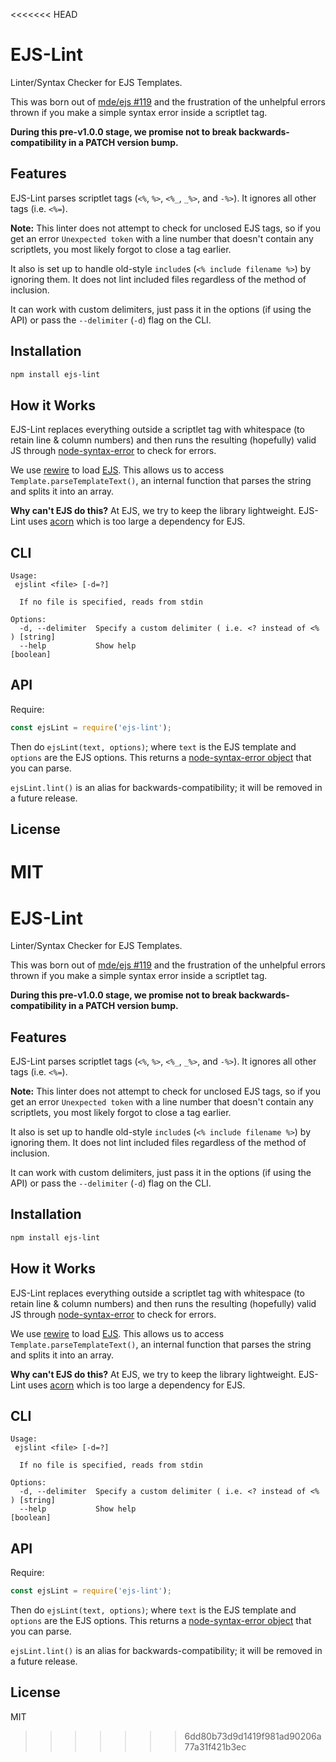 <<<<<<< HEAD
# EJS-Lint

Linter/Syntax Checker for EJS Templates.

This was born out of [mde/ejs #119](https://github.com/mde/ejs/issues/119) and the frustration of the unhelpful errors thrown if you make a simple syntax error inside a scriptlet tag.

**During this pre-v1.0.0 stage, we promise not to break backwards-compatibility in a PATCH version bump.**

## Features

EJS-Lint parses scriptlet tags (`<%`, `%>`, `<%_`, `_%>`, and `-%>`). It ignores all other tags (i.e. `<%=`).

**Note:** This linter does not attempt to check for unclosed EJS tags, so if you get an error `Unexpected token` with a line number that doesn't contain any scriptlets, you most likely forgot to close a tag earlier.

It also is set up to handle old-style `include`s (`<% include filename %>`) by ignoring them. It does not lint included files regardless of the method of inclusion.

It can work with custom delimiters, just pass it in the options (if using the API) or pass the `--delimiter` (`-d`) flag on the CLI.

## Installation

```bash
npm install ejs-lint
```

## How it Works

EJS-Lint replaces everything outside a scriptlet tag with whitespace (to retain line & column numbers) and then runs the resulting (hopefully) valid JS through [node-syntax-error](https://github.com/substack/node-syntax-error) to check for errors.

We use [rewire](https://github.com/jhnns/rewire) to load [EJS](https://github.com/mde/ejs). This allows us to access `Template.parseTemplateText()`, an internal function that parses the string and splits it into an array.

**Why can't EJS do this?** At EJS, we try to keep the library lightweight. EJS-Lint uses [acorn](https://github.com/ternjs/acorn) which is too large a dependency for EJS.

## CLI

```
Usage:
 ejslint <file> [-d=?]

  If no file is specified, reads from stdin

Options:
  -d, --delimiter  Specify a custom delimiter ( i.e. <? instead of <% ) [string]
  --help           Show help                                           [boolean]
```

## API

Require:
```js
const ejsLint = require('ejs-lint');
```
Then do `ejsLint(text, options)`; where `text` is the EJS template and `options` are the EJS options. This returns a [node-syntax-error object](https://github.com/substack/node-syntax-error#attributes) that you can parse.

`ejsLint.lint()` is an alias for backwards-compatibility; it will be removed in a future release.

## License

MIT
=======
# EJS-Lint

Linter/Syntax Checker for EJS Templates.

This was born out of [mde/ejs #119](https://github.com/mde/ejs/issues/119) and the frustration of the unhelpful errors thrown if you make a simple syntax error inside a scriptlet tag.

**During this pre-v1.0.0 stage, we promise not to break backwards-compatibility in a PATCH version bump.**

## Features

EJS-Lint parses scriptlet tags (`<%`, `%>`, `<%_`, `_%>`, and `-%>`). It ignores all other tags (i.e. `<%=`).

**Note:** This linter does not attempt to check for unclosed EJS tags, so if you get an error `Unexpected token` with a line number that doesn't contain any scriptlets, you most likely forgot to close a tag earlier.

It also is set up to handle old-style `include`s (`<% include filename %>`) by ignoring them. It does not lint included files regardless of the method of inclusion.

It can work with custom delimiters, just pass it in the options (if using the API) or pass the `--delimiter` (`-d`) flag on the CLI.

## Installation

```bash
npm install ejs-lint
```

## How it Works

EJS-Lint replaces everything outside a scriptlet tag with whitespace (to retain line & column numbers) and then runs the resulting (hopefully) valid JS through [node-syntax-error](https://github.com/substack/node-syntax-error) to check for errors.

We use [rewire](https://github.com/jhnns/rewire) to load [EJS](https://github.com/mde/ejs). This allows us to access `Template.parseTemplateText()`, an internal function that parses the string and splits it into an array.

**Why can't EJS do this?** At EJS, we try to keep the library lightweight. EJS-Lint uses [acorn](https://github.com/ternjs/acorn) which is too large a dependency for EJS.

## CLI

```
Usage:
 ejslint <file> [-d=?]

  If no file is specified, reads from stdin

Options:
  -d, --delimiter  Specify a custom delimiter ( i.e. <? instead of <% ) [string]
  --help           Show help                                           [boolean]
```

## API

Require:
```js
const ejsLint = require('ejs-lint');
```
Then do `ejsLint(text, options)`; where `text` is the EJS template and `options` are the EJS options. This returns a [node-syntax-error object](https://github.com/substack/node-syntax-error#attributes) that you can parse.

`ejsLint.lint()` is an alias for backwards-compatibility; it will be removed in a future release.

## License

MIT
>>>>>>> 6dd80b73d9d1419f981ad90206a77a31f421b3ec
